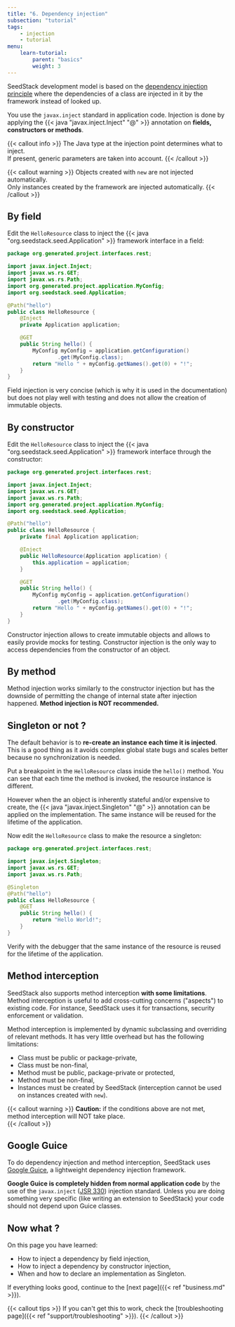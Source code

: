 ```yaml
---
title: "6. Dependency injection"
subsection: "tutorial"    
tags:
    - injection
    - tutorial
menu:
    learn-tutorial:
        parent: "basics"
        weight: 3
---
```


SeedStack development model is based on the [dependency injection principle](https://en.wikipedia.org/wiki/Dependency_injection)
where the dependencies of a class are injected in it by the framework instead of looked up.<!--more-->

You use the `javax.inject` standard in application code. Injection is done by applying the {{< java "javax.inject.Inject" "@" >}} 
annotation on **fields, constructors or methods**.

{{< callout info >}}
The Java type at the injection point determines what to inject.  <br/> If present, generic parameters are taken into 
account.
{{< /callout >}}

{{< callout warning >}}
Objects created with `new` are not injected automatically. <br/> Only instances created by the framework are injected automatically. 
{{< /callout >}}

## By field

Edit the `HelloResource` class to inject the {{< java "org.seedstack.seed.Application" >}} framework interface in a field:

```java
package org.generated.project.interfaces.rest;

import javax.inject.Inject;
import javax.ws.rs.GET;
import javax.ws.rs.Path;
import org.generated.project.application.MyConfig;
import org.seedstack.seed.Application;

@Path("hello")
public class HelloResource {
    @Inject
    private Application application;

    @GET
    public String hello() {
        MyConfig myConfig = application.getConfiguration()
                .get(MyConfig.class);
        return "Hello " + myConfig.getNames().get(0) + "!";
    }
}
``` 

Field injection is very concise (which is why it is used in the documentation) but does not play well with testing and 
does not allow the creation of immutable objects.

## By constructor

Edit the `HelloResource` class to inject the {{< java "org.seedstack.seed.Application" >}} framework interface through
the constructor:
 
```java
package org.generated.project.interfaces.rest;

import javax.inject.Inject;
import javax.ws.rs.GET;
import javax.ws.rs.Path;
import org.generated.project.application.MyConfig;
import org.seedstack.seed.Application;

@Path("hello")
public class HelloResource {
    private final Application application;

    @Inject
    public HelloResource(Application application) {
        this.application = application;
    }

    @GET
    public String hello() {
        MyConfig myConfig = application.getConfiguration()
                .get(MyConfig.class);
        return "Hello " + myConfig.getNames().get(0) + "!";
    }
}
``` 

Constructor injection allows to create immutable objects and allows to easily provide mocks for testing. Constructor
injection is the only way to access dependencies from the constructor of an object.
 
## By method 
 
Method injection works similarly to the constructor injection but has the downside of permitting the change of internal state 
after injection happened. **Method injection is NOT recommended.**

## Singleton or not ?

The default behavior is to **re-create an instance each time it is injected**. This is a good thing as it avoids 
complex global state bugs and scales better because no synchronization is needed.

Put a breakpoint in the `HelloResource` class inside the `hello()` method. You can see that each time the method is invoked,
the resource instance is different.

However when the an object is inherently stateful and/or expensive to create, the {{< java "javax.inject.Singleton" "@" >}}
annotation can be applied on the implementation. The same instance will be reused for the lifetime of the application.

Now edit the `HelloResource` class to make the resource a singleton:

```java
package org.generated.project.interfaces.rest;

import javax.inject.Singleton;
import javax.ws.rs.GET;
import javax.ws.rs.Path;

@Singleton
@Path("hello")
public class HelloResource {
    @GET
    public String hello() {
        return "Hello World!";
    }
}
```

Verify with the debugger that the same instance of the resource is reused for the lifetime of the application. 

## Method interception

SeedStack also supports method interception **with some limitations**. Method interception is useful to add cross-cutting
concerns ("aspects") to existing code. For instance, SeedStack uses it for transactions, security enforcement or validation. 

Method interception is implemented by dynamic subclassing and overriding of relevant methods. It has very little overhead
but has the following limitations:

* Class must be public or package-private,
* Class must be non-final,
* Method must be public, package-private or protected,
* Method must be non-final,
* Instances must be created by SeedStack (interception cannot be used on instances created with `new`).  

{{< callout warning >}}
**Caution:** if the conditions above are not met, method interception will NOT take place.  
{{< /callout >}}

## Google Guice

To do dependency injection and method interception, SeedStack uses [Google Guice](https://github.com/google/guice), a 
lightweight dependency injection framework. 

**Google Guice is completely hidden from normal application code** by the use of the `javax.inject` ([JSR 330](https://jcp.org/en/jsr/detail?id=330)) 
injection standard. Unless you are doing something very specific (like writing an extension to SeedStack) your code should not depend upon Guice classes.

## Now what ?

On this page you have learned:

* How to inject a dependency by field injection,
* How to inject a dependency by constructor injection,
* When and how to declare an implementation as Singleton.

If everything looks good, continue to the [next page]({{< ref "business.md" >}}).

{{< callout tips >}}
If you can't get this to work, check the [troubleshooting page]({{< ref "support/troubleshooting" >}}).
{{< /callout >}}